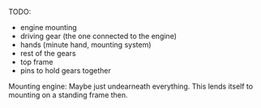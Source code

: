 TODO:
* engine mounting
* driving gear (the one connected to the engine)
* hands (minute hand, mounting system)
* rest of the gears
* top frame
* pins to hold gears together

Mounting engine:
Maybe just undearneath everything. This lends itself to mounting on a standing frame then.
